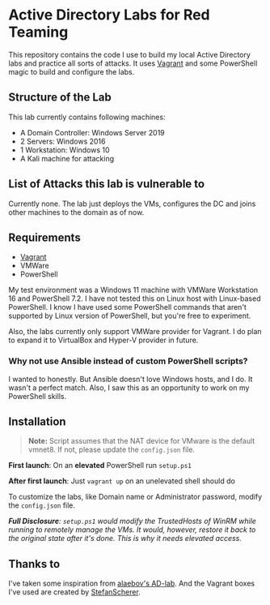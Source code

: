# Active Directory Labs for Red Teaming

This repository contains the code I use to build my local Active Directory labs and practice all sorts of attacks. It uses [Vagrant](https://www.vagrantup.com/) and some PowerShell magic to build and configure the labs.

## Structure of the Lab

This lab currently contains following machines:

- A Domain Controller: Windows Server 2019
- 2 Servers: Windows 2016
- 1 Workstation: Windows 10
- A Kali machine for attacking

## List of Attacks this lab is vulnerable to

Currently none. The lab just deploys the VMs, configures the DC and joins other machines to the domain as of now.

## Requirements

- [Vagrant](https://www.vagrantup.com/)
- VMWare
- PowerShell

My test environment was a Windows 11 machine with VMWare Workstation 16 and PowerShell 7.2. I have not tested this on Linux host with Linux-based PowerShell. I know I have used some PowerShell commands that aren't supported by Linux version of PowerShell, but you're free to experiment.

Also, the labs currently only support VMWare provider for Vagrant. I do plan to expand it to VirtualBox and Hyper-V provider in future.

### Why not use Ansible instead of custom PowerShell scripts?

I wanted to honestly. But Ansible doesn't love Windows hosts, and I do. It wasn't a perfect match. Also, I saw this as an opportunity to work on my PowerShell skills.

## Installation

> **Note:** Script assumes that the NAT device for VMware is the default vmnet8. If not, please update the `config.json` file.

**First launch**: On an **elevated** PowerShell run `setup.ps1`

**After first launch**: Just `vagrant up` on an unelevated shell should do

To customize the labs, like Domain name or Administrator password, modify the `config.json` file.

***Full Disclosure**: `setup.ps1` would modify the TrustedHosts of WinRM while running to remotely manage the VMs. It would, however, restore it back to the original state after it's done. This is why it needs elevated access.*

## Thanks to

I've taken some inspiration from [alaebov's AD-lab](https://github.com/alebov/AD-lab). And the Vagrant boxes I've used are created by [StefanScherer](https://app.vagrantup.com/StefanScherer).

